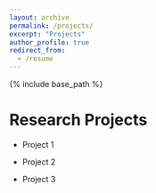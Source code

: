 ```yaml
---
layout: archive
permalink: /projects/
excerpt: "Projects"
author_profile: true
redirect_from:
  - /resume
---
```


{% include base_path %}

Research Projects
=====

* Project 1

* Project 2 

* Project 3 


